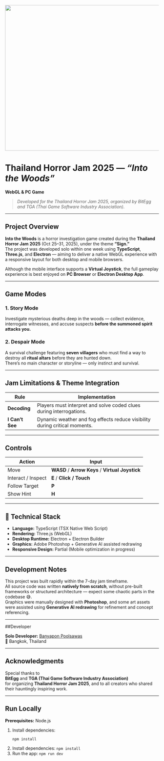 <div align="center">
<img width="1200" height="475" alt="MainBanner" src="https://img.itch.zone/aW1hZ2UyL2phbS80MTAxMjAvMjMyODY4NjYucG5n/original/Nn1BNZ.png" />
</div>

# Thailand Horror Jam 2025 — *“Into the Woods”*
**WebGL & PC Game**

> *Developed for the Thailand Horror Jam 2025, organized by BitEgg and TGA (Thai Game Software Industry Association).*

---

## Project Overview

**Into the Woods** is a horror investigation game created during the **Thailand Horror Jam 2025** (Oct 25–31, 2025), under the theme **“Sign.”**  
The project was developed solo within one week using **TypeScript**, **Three.js**, and **Electron** — aiming to deliver a native WebGL experience with a responsive layout for both desktop and mobile browsers.

Although the mobile interface supports a **Virtual Joystick**, the full gameplay experience is best enjoyed on **PC Browser** or **Electron Desktop App**.

---

## Game Modes

### 1. Story Mode
Investigate mysterious deaths deep in the woods — collect evidence, interrogate witnesses, and accuse suspects **before the summoned spirit attacks you.**

### 2. Despair Mode
A survival challenge featuring **seven villagers** who must find a way to destroy all **ritual altars** before they are hunted down.  
There’s no main character or storyline — only instinct and survival.

---

## Jam Limitations & Theme Integration

| Rule | Implementation |
|------|----------------|
| **Decoding** | Players must interpret and solve coded clues during interrogations. |
| **I Can’t See** | Dynamic weather and fog effects reduce visibility during critical moments. |

---

## Controls

| Action | Input |
|--------|--------|
| Move | **WASD** / **Arrow Keys** / **Virtual Joystick** |
| Interact / Inspect | **E** / **Click / Touch** |
| Follow Target | **P** |
| Show Hint | **H** |

---

## 🧠 Technical Stack

- **Language:** TypeScript (TSX Native Web Script)
- **Rendering:** Three.js (WebGL)
- **Desktop Runtime:** Electron + Electron Builder
- **Graphics:** Adobe Photoshop + Generative AI assisted redrawing  
- **Responsive Design:** Partial (Mobile optimization in progress)

---

## Development Notes

This project was built rapidly within the 7-day jam timeframe.  
All source code was written **natively from scratch**, without pre-built frameworks or structured architecture — expect some chaotic parts in the codebase 😅.  
Graphics were manually designed with **Photoshop**, and some art assets were assisted using **Generative AI redrawing** for refinement and concept referencing.

---

##Developer

**Solo Developer:** [Banyapon Poolsawas](https://github.com/banyapon)  
📍 Bangkok, Thailand  

---

## Acknowledgments

Special thanks to  
**BitEgg** and **TGA (Thai Game Software Industry Association)**  
for organizing **Thailand Horror Jam 2025**, and to all creators who shared their hauntingly inspiring work.

---

## Run Locally

**Prerequisites:** Node.js

1. Install dependencies:
   ```bash
   npm install


1. Install dependencies:
   `npm install`
2. Run the app:
   `npm run dev`
